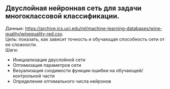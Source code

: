 ##  Двуслойная нейронная сеть для задачи многоклассовой классификации. 
Данные: https://archive.ics.uci.edu/ml/machine-learning-databases/wine-quality/winequality-red.csv.        
Цель: показать, как зависит точность и обучающая способность сети от ее сложности.   
Шаги:  
- Инициализация двуслойной сети 
- Оптимизация параметров сети
- Визуализация сходимости функции ошибки на обучающей/контрольной части
- Определение оптимального числа нейронов
